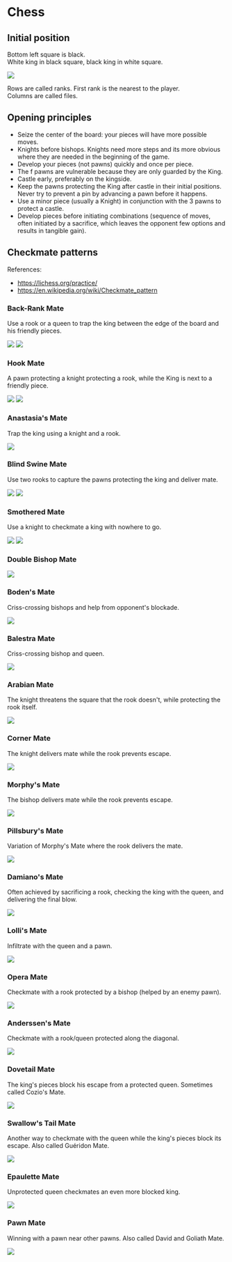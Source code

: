 # Chess

## Initial position
Bottom left square is black.  
White king in black square, black king in white square.

![](http://www.fen-to-image.com/image/30/single/coords/rnbqkbnr/pppppppp/8/8/8/8/PPPPPPPP/RNBQKBNR)

Rows are called ranks. First rank is the nearest to the player.  
Columns are called files.

## Opening principles

- Seize the center of the board: your pieces will have more possible moves.
- Knights before bishops. Knights need more steps and its more obvious where they are needed in the beginning of the game.
- Develop your pieces (not pawns) quickly and once per piece.
- The f pawns are vulnerable because they are only guarded by the King.
- Castle early, preferably on the kingside.
- Keep the pawns protecting the King after castle in their initial positions. Never try to prevent a pin by advancing a pawn before it happens.
- Use a minor piece (usually a Knight) in conjunction with the 3 pawns to protect a castle.
- Develop pieces before initiating combinations (sequence of moves, often initiated by a sacrifice, which leaves the opponent few options and results in tangible gain).


## Checkmate patterns

References:
- https://lichess.org/practice/
- https://en.wikipedia.org/wiki/Checkmate_pattern

### Back-Rank Mate

Use a rook or a queen to trap the king between the edge of the board and his friendly pieces.

![](http://www.fen-to-image.com/image/30/single/4R1k1/5ppp/8/8/8/8/8/6K1)
![](http://www.fen-to-image.com/image/30/single/5R1k/6pp/8/8/8/8/8/6K1)

### Hook Mate

A pawn protecting a knight protecting a rook, while the King is next to a friendly piece.

![](http://www.fen-to-image.com/image/30/single/4R3/4kp2/5N2/4P3/8/8/8/6K1)
![](http://www.fen-to-image.com/image/30/single/4R3/4kp2/3p1N2/6P2/8/8/8/6K1)

### Anastasia's Mate

Trap the king using a knight and a rook.

![](http://www.fen-to-image.com/image/30/single/5r2/4Nppk/8/7R/8/8/8/6K1)

### Blind Swine Mate

Use two rooks to capture the pawns protecting the king and deliver mate.

![](http://www.fen-to-image.com/image/30/single/5rk1/RR4pp/8/8/8/8/8/6K1)
![](http://www.fen-to-image.com/image/30/single/5rk1/6RR/8/8/8/8/8/6K1)

### Smothered Mate

Use a knight to checkmate a king with nowhere to go.

![](http://www.fen-to-image.com/image/30/single/6rk/5Npp/8/8/8/8/8/6K1)
![](http://www.fen-to-image.com/image/30/single/5rkr/4Nppp/8/8/8/8/8/6K1)

### Double Bishop Mate
![](http://www.fen-to-image.com/image/30/single/7k/7p/4B3/4B3/8/8/8/6K1)

### Boden's Mate

Criss-crossing bishops and help from opponent's blockade.

![](http://www.fen-to-image.com/image/30/single/2kr4/3p4/B7/8/5B2/8/8/6K1)

### Balestra Mate

Criss-crossing bishop and queen.

![](http://www.fen-to-image.com/image/30/single/5k2/8/3B2Q1/8/8/8/8/6K1)

### Arabian Mate

The knight threatens the square that the rook doesn't, while protecting the rook itself.

![](http://www.fen-to-image.com/image/30/single/7k/7R/5N2/8/8/8/8/6K1)

### Corner Mate

The knight delivers mate while the rook prevents escape.

![](http://www.fen-to-image.com/image/30/single/7k/5N1p/8/8/8/8/8/6RK)

### Morphy's Mate

The bishop delivers mate while the rook prevents escape.

![](http://www.fen-to-image.com/image/30/single/7k/7p/5B2/8/8/8/8/6RK)

### Pillsbury's Mate

Variation of Morphy's Mate where the rook delivers the mate.

![](http://www.fen-to-image.com/image/30/single/5rk1/5p1p/5B2/8/8/8/8/6RK)

### Damiano's Mate

Often achieved by sacrificing a rook, checking the king with the queen, and delivering the final blow.

![](http://www.fen-to-image.com/image/30/single/5rk1/6pQ/6P1/8/8/8/8/6K1)

### Lolli's Mate

Infiltrate with the queen and a pawn.

![](http://www.fen-to-image.com/image/30/single/6k1/5pQ1/5Pp1/8/8/8/8/6K1)

### Opera Mate

Checkmate with a rook protected by a bishop (helped by an enemy pawn).

![](http://www.fen-to-image.com/image/30/single/3Rk3/5p2/8/6B1/8/8/8/6K1)

### Anderssen's Mate

Checkmate with a rook/queen protected along the diagonal.

![](http://www.fen-to-image.com/image/30/single/6kR/6P1/5K2/8/8/8/8/8)

### Dovetail Mate

The king's pieces block his escape from a protected queen. Sometimes called Cozio's Mate.

![](http://www.fen-to-image.com/image/30/single/1r6/pk6/2Q5/3P4/8/8/8/6K1)

### Swallow's Tail Mate

Another way to checkmate with the queen while the king's pieces block its escape. Also called Guéridon Mate.

![](http://www.fen-to-image.com/image/30/single/3r1r/4k3/R3Q3/8/8/8/8/6K1)

### Epaulette Mate

Unprotected queen checkmates an even more blocked king.

![](http://www.fen-to-image.com/image/30/single/3rkr/8/4Q3/8/8/8/8/6K1)

### Pawn Mate

Winning with a pawn near other pawns. Also called David and Goliath Mate.

![](http://www.fen-to-image.com/image/30/single/8/7R/1pkp4/1Pp5/2P5/8/8/6K1)
